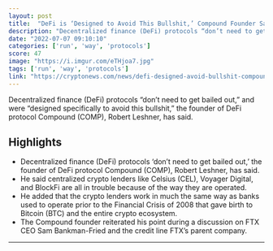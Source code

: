 ```yaml
---
layout: post
title:  "DeFi is ‘Designed to Avoid This Bullshit,’ Compound Founder Says About Crypto Bailouts"
description: "Decentralized finance (DeFi) protocols “don’t need to get bailed out,” and were “designed specifically to avoid this bullshit,” the founder of DeFi protocol Compound (COMP), Robert Leshner, has said."
date: "2022-07-07 09:10:10"
categories: ['run', 'way', 'protocols']
score: 47
image: "https://i.imgur.com/eTHjoa7.jpg"
tags: ['run', 'way', 'protocols']
link: "https://cryptonews.com/news/defi-designed-avoid-bullshit-compound-founder-says-about-crypto-bailouts.htm"
---
```


Decentralized finance (DeFi) protocols “don’t need to get bailed out,” and were “designed specifically to avoid this bullshit,” the founder of DeFi protocol Compound (COMP), Robert Leshner, has said.

## Highlights

- Decentralized finance (DeFi) protocols ‘don’t need to get bailed out,’ the founder of DeFi protocol Compound (COMP), Robert Leshner, has said.
- He said centralized crypto lenders like Celsius (CEL), Voyager Digital, and BlockFi are all in trouble because of the way they are operated.
- He added that the crypto lenders work in much the same way as banks used to operate prior to the Financial Crisis of 2008 that gave birth to Bitcoin (BTC) and the entire crypto ecosystem.
- The Compound founder reiterated his point during a discussion on FTX CEO Sam Bankman-Fried and the credit line FTX’s parent company.

---
